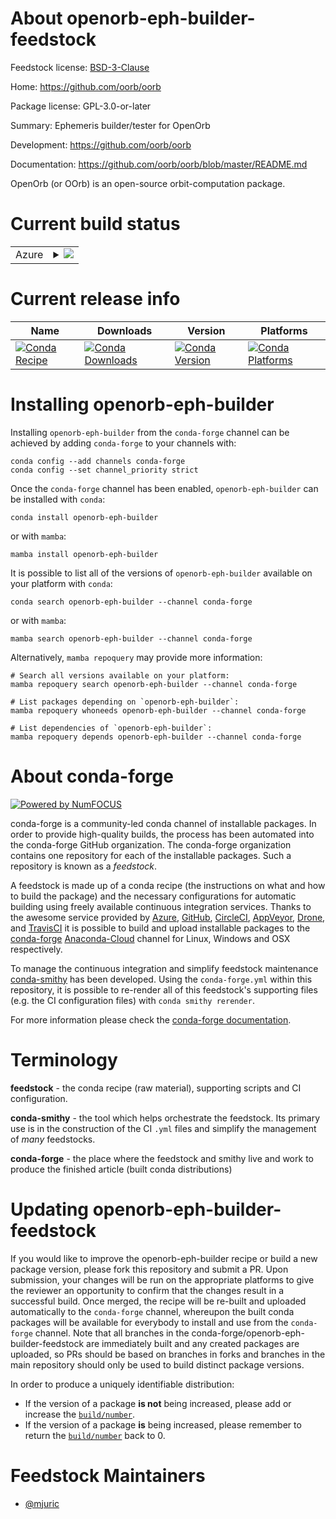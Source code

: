 About openorb-eph-builder-feedstock
===================================

Feedstock license: [BSD-3-Clause](https://github.com/conda-forge/openorb-eph-builder-feedstock/blob/main/LICENSE.txt)

Home: https://github.com/oorb/oorb

Package license: GPL-3.0-or-later

Summary: Ephemeris builder/tester for OpenOrb

Development: https://github.com/oorb/oorb

Documentation: https://github.com/oorb/oorb/blob/master/README.md

OpenOrb (or OOrb) is an open-source orbit-computation package.


Current build status
====================


<table>
    
  <tr>
    <td>Azure</td>
    <td>
      <details>
        <summary>
          <a href="https://dev.azure.com/conda-forge/feedstock-builds/_build/latest?definitionId=3139&branchName=main">
            <img src="https://dev.azure.com/conda-forge/feedstock-builds/_apis/build/status/openorb-eph-builder-feedstock?branchName=main">
          </a>
        </summary>
        <table>
          <thead><tr><th>Variant</th><th>Status</th></tr></thead>
          <tbody><tr>
              <td>linux_64_numpy1.22python3.10.____cpython</td>
              <td>
                <a href="https://dev.azure.com/conda-forge/feedstock-builds/_build/latest?definitionId=3139&branchName=main">
                  <img src="https://dev.azure.com/conda-forge/feedstock-builds/_apis/build/status/openorb-eph-builder-feedstock?branchName=main&jobName=linux&configuration=linux%20linux_64_numpy1.22python3.10.____cpython" alt="variant">
                </a>
              </td>
            </tr><tr>
              <td>linux_64_numpy1.22python3.8.____cpython</td>
              <td>
                <a href="https://dev.azure.com/conda-forge/feedstock-builds/_build/latest?definitionId=3139&branchName=main">
                  <img src="https://dev.azure.com/conda-forge/feedstock-builds/_apis/build/status/openorb-eph-builder-feedstock?branchName=main&jobName=linux&configuration=linux%20linux_64_numpy1.22python3.8.____cpython" alt="variant">
                </a>
              </td>
            </tr><tr>
              <td>linux_64_numpy1.22python3.9.____73_pypy</td>
              <td>
                <a href="https://dev.azure.com/conda-forge/feedstock-builds/_build/latest?definitionId=3139&branchName=main">
                  <img src="https://dev.azure.com/conda-forge/feedstock-builds/_apis/build/status/openorb-eph-builder-feedstock?branchName=main&jobName=linux&configuration=linux%20linux_64_numpy1.22python3.9.____73_pypy" alt="variant">
                </a>
              </td>
            </tr><tr>
              <td>linux_64_numpy1.22python3.9.____cpython</td>
              <td>
                <a href="https://dev.azure.com/conda-forge/feedstock-builds/_build/latest?definitionId=3139&branchName=main">
                  <img src="https://dev.azure.com/conda-forge/feedstock-builds/_apis/build/status/openorb-eph-builder-feedstock?branchName=main&jobName=linux&configuration=linux%20linux_64_numpy1.22python3.9.____cpython" alt="variant">
                </a>
              </td>
            </tr><tr>
              <td>linux_64_numpy1.23python3.11.____cpython</td>
              <td>
                <a href="https://dev.azure.com/conda-forge/feedstock-builds/_build/latest?definitionId=3139&branchName=main">
                  <img src="https://dev.azure.com/conda-forge/feedstock-builds/_apis/build/status/openorb-eph-builder-feedstock?branchName=main&jobName=linux&configuration=linux%20linux_64_numpy1.23python3.11.____cpython" alt="variant">
                </a>
              </td>
            </tr><tr>
              <td>osx_64_numpy1.22python3.10.____cpython</td>
              <td>
                <a href="https://dev.azure.com/conda-forge/feedstock-builds/_build/latest?definitionId=3139&branchName=main">
                  <img src="https://dev.azure.com/conda-forge/feedstock-builds/_apis/build/status/openorb-eph-builder-feedstock?branchName=main&jobName=osx&configuration=osx%20osx_64_numpy1.22python3.10.____cpython" alt="variant">
                </a>
              </td>
            </tr><tr>
              <td>osx_64_numpy1.22python3.8.____cpython</td>
              <td>
                <a href="https://dev.azure.com/conda-forge/feedstock-builds/_build/latest?definitionId=3139&branchName=main">
                  <img src="https://dev.azure.com/conda-forge/feedstock-builds/_apis/build/status/openorb-eph-builder-feedstock?branchName=main&jobName=osx&configuration=osx%20osx_64_numpy1.22python3.8.____cpython" alt="variant">
                </a>
              </td>
            </tr><tr>
              <td>osx_64_numpy1.22python3.9.____73_pypy</td>
              <td>
                <a href="https://dev.azure.com/conda-forge/feedstock-builds/_build/latest?definitionId=3139&branchName=main">
                  <img src="https://dev.azure.com/conda-forge/feedstock-builds/_apis/build/status/openorb-eph-builder-feedstock?branchName=main&jobName=osx&configuration=osx%20osx_64_numpy1.22python3.9.____73_pypy" alt="variant">
                </a>
              </td>
            </tr><tr>
              <td>osx_64_numpy1.22python3.9.____cpython</td>
              <td>
                <a href="https://dev.azure.com/conda-forge/feedstock-builds/_build/latest?definitionId=3139&branchName=main">
                  <img src="https://dev.azure.com/conda-forge/feedstock-builds/_apis/build/status/openorb-eph-builder-feedstock?branchName=main&jobName=osx&configuration=osx%20osx_64_numpy1.22python3.9.____cpython" alt="variant">
                </a>
              </td>
            </tr><tr>
              <td>osx_64_numpy1.23python3.11.____cpython</td>
              <td>
                <a href="https://dev.azure.com/conda-forge/feedstock-builds/_build/latest?definitionId=3139&branchName=main">
                  <img src="https://dev.azure.com/conda-forge/feedstock-builds/_apis/build/status/openorb-eph-builder-feedstock?branchName=main&jobName=osx&configuration=osx%20osx_64_numpy1.23python3.11.____cpython" alt="variant">
                </a>
              </td>
            </tr>
          </tbody>
        </table>
      </details>
    </td>
  </tr>
</table>

Current release info
====================

| Name | Downloads | Version | Platforms |
| --- | --- | --- | --- |
| [![Conda Recipe](https://img.shields.io/badge/recipe-openorb--eph--builder-green.svg)](https://anaconda.org/conda-forge/openorb-eph-builder) | [![Conda Downloads](https://img.shields.io/conda/dn/conda-forge/openorb-eph-builder.svg)](https://anaconda.org/conda-forge/openorb-eph-builder) | [![Conda Version](https://img.shields.io/conda/vn/conda-forge/openorb-eph-builder.svg)](https://anaconda.org/conda-forge/openorb-eph-builder) | [![Conda Platforms](https://img.shields.io/conda/pn/conda-forge/openorb-eph-builder.svg)](https://anaconda.org/conda-forge/openorb-eph-builder) |

Installing openorb-eph-builder
==============================

Installing `openorb-eph-builder` from the `conda-forge` channel can be achieved by adding `conda-forge` to your channels with:

```
conda config --add channels conda-forge
conda config --set channel_priority strict
```

Once the `conda-forge` channel has been enabled, `openorb-eph-builder` can be installed with `conda`:

```
conda install openorb-eph-builder
```

or with `mamba`:

```
mamba install openorb-eph-builder
```

It is possible to list all of the versions of `openorb-eph-builder` available on your platform with `conda`:

```
conda search openorb-eph-builder --channel conda-forge
```

or with `mamba`:

```
mamba search openorb-eph-builder --channel conda-forge
```

Alternatively, `mamba repoquery` may provide more information:

```
# Search all versions available on your platform:
mamba repoquery search openorb-eph-builder --channel conda-forge

# List packages depending on `openorb-eph-builder`:
mamba repoquery whoneeds openorb-eph-builder --channel conda-forge

# List dependencies of `openorb-eph-builder`:
mamba repoquery depends openorb-eph-builder --channel conda-forge
```


About conda-forge
=================

[![Powered by
NumFOCUS](https://img.shields.io/badge/powered%20by-NumFOCUS-orange.svg?style=flat&colorA=E1523D&colorB=007D8A)](https://numfocus.org)

conda-forge is a community-led conda channel of installable packages.
In order to provide high-quality builds, the process has been automated into the
conda-forge GitHub organization. The conda-forge organization contains one repository
for each of the installable packages. Such a repository is known as a *feedstock*.

A feedstock is made up of a conda recipe (the instructions on what and how to build
the package) and the necessary configurations for automatic building using freely
available continuous integration services. Thanks to the awesome service provided by
[Azure](https://azure.microsoft.com/en-us/services/devops/), [GitHub](https://github.com/),
[CircleCI](https://circleci.com/), [AppVeyor](https://www.appveyor.com/),
[Drone](https://cloud.drone.io/welcome), and [TravisCI](https://travis-ci.com/)
it is possible to build and upload installable packages to the
[conda-forge](https://anaconda.org/conda-forge) [Anaconda-Cloud](https://anaconda.org/)
channel for Linux, Windows and OSX respectively.

To manage the continuous integration and simplify feedstock maintenance
[conda-smithy](https://github.com/conda-forge/conda-smithy) has been developed.
Using the ``conda-forge.yml`` within this repository, it is possible to re-render all of
this feedstock's supporting files (e.g. the CI configuration files) with ``conda smithy rerender``.

For more information please check the [conda-forge documentation](https://conda-forge.org/docs/).

Terminology
===========

**feedstock** - the conda recipe (raw material), supporting scripts and CI configuration.

**conda-smithy** - the tool which helps orchestrate the feedstock.
                   Its primary use is in the construction of the CI ``.yml`` files
                   and simplify the management of *many* feedstocks.

**conda-forge** - the place where the feedstock and smithy live and work to
                  produce the finished article (built conda distributions)


Updating openorb-eph-builder-feedstock
======================================

If you would like to improve the openorb-eph-builder recipe or build a new
package version, please fork this repository and submit a PR. Upon submission,
your changes will be run on the appropriate platforms to give the reviewer an
opportunity to confirm that the changes result in a successful build. Once
merged, the recipe will be re-built and uploaded automatically to the
`conda-forge` channel, whereupon the built conda packages will be available for
everybody to install and use from the `conda-forge` channel.
Note that all branches in the conda-forge/openorb-eph-builder-feedstock are
immediately built and any created packages are uploaded, so PRs should be based
on branches in forks and branches in the main repository should only be used to
build distinct package versions.

In order to produce a uniquely identifiable distribution:
 * If the version of a package **is not** being increased, please add or increase
   the [``build/number``](https://docs.conda.io/projects/conda-build/en/latest/resources/define-metadata.html#build-number-and-string).
 * If the version of a package **is** being increased, please remember to return
   the [``build/number``](https://docs.conda.io/projects/conda-build/en/latest/resources/define-metadata.html#build-number-and-string)
   back to 0.

Feedstock Maintainers
=====================

* [@mjuric](https://github.com/mjuric/)

